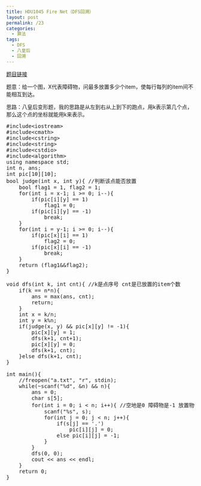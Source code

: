```yaml
---
title: HDU1045 Fire Net（DFS回溯）
layout: post
permalink: /23
categories:
  - 算法
tags:
  - DFS
  - 八皇后
  - 回溯
---
```

<a href="http://acm.hdu.edu.cn/showproblem.php?pid=1045" target="_blank">题目链接</a>

题意：给一个图，X代表障碍物，问最多放置多少个item，使每行每列的item间不能相互到达。

思路：八皇后变形题，我的思路是从左到右从上到下的跑点，用k表示第几个点，那么这个点的坐标就能用k来表示。

<pre class="brush: cpp; title: ; notranslate" title="">#include&lt;iostream&gt;
#include&lt;cmath&gt;
#include&lt;cstring&gt;
#include&lt;string&gt;
#include&lt;cstdio&gt;
#include&lt;algorithm&gt;
using namespace std;
int n, ans;
int pic[10][10];
bool judge(int x, int y){ //判断该点能否放置
    bool flag1 = 1, flag2 = 1;
    for(int i = x-1; i &gt;= 0; i--){
        if(pic[i][y] == 1)
            flag1 = 0;
        if(pic[i][y] == -1)
            break;
    }
    for(int i = y-1; i &gt;= 0; i--){
        if(pic[x][i] == 1)
            flag2 = 0;
        if(pic[x][i] == -1)
            break;
    }
    return (flag1&&flag2);
}

void dfs(int k, int cnt){ //k是点序号 cnt是已放置的item个数
    if(k == n*n){
        ans = max(ans, cnt);
        return;
    }
    int x = k/n;
    int y = k%n;
    if(judge(x, y) && pic[x][y] != -1){
        pic[x][y] = 1;
        dfs(k+1, cnt+1);
        pic[x][y] = 0;
        dfs(k+1, cnt);
    }else dfs(k+1, cnt);
}

int main(){
    //freopen("a.txt", "r", stdin);
    while(~scanf("%d", &n) && n){
        ans = 0;
        char s[5];
        for(int i = 0; i &lt; n; i++){ //空地是0 障碍物是-1 放置物体是1
            scanf("%s", s);
            for(int j = 0; j &lt; n; j++){
                if(s[j] == '.')
                    pic[i][j] = 0;
                else pic[i][j] = -1;
            }
        }
        dfs(0, 0);
        cout &lt;&lt; ans &lt;&lt; endl;
    }
    return 0;
}
</pre>